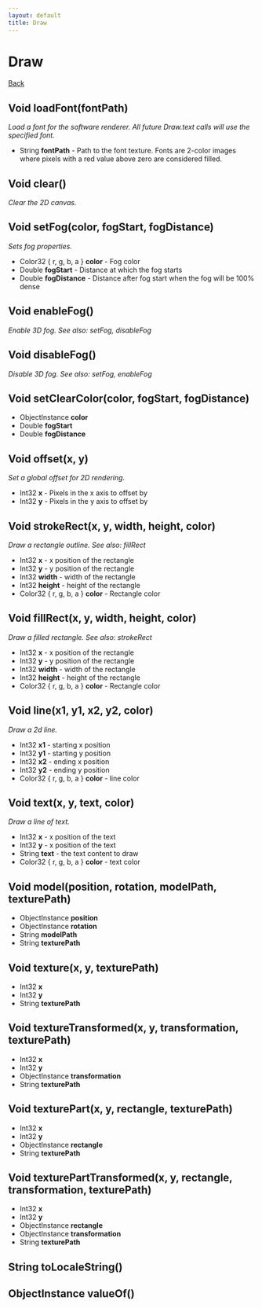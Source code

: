 ```yaml
---
layout: default
title: Draw
---
```

# Draw
[Back](index.html)
## **Void** loadFont(fontPath)
*Load a font for the software renderer. All future Draw.text calls will use the specified font.*
- String **fontPath** - Path to the font texture. Fonts are 2-color images where pixels with a red value above zero are considered filled.

## **Void** clear()
*Clear the 2D canvas.*

## **Void** setFog(color, fogStart, fogDistance)
*Sets fog properties.*
- Color32 { r, g, b, a } **color** - Fog color
- Double **fogStart** - Distance at which the fog starts
- Double **fogDistance** - Distance after fog start when the fog will be 100% dense

## **Void** enableFog()
*Enable 3D fog. See also: setFog, disableFog*

## **Void** disableFog()
*Disable 3D fog. See also: setFog, enableFog*

## **Void** setClearColor(color, fogStart, fogDistance)
- ObjectInstance **color**
- Double **fogStart**
- Double **fogDistance**

## **Void** offset(x, y)
*Set a global offset for 2D rendering.*
- Int32 **x** - Pixels in the x axis to offset by
- Int32 **y** - Pixels in the y axis to offset by

## **Void** strokeRect(x, y, width, height, color)
*Draw a rectangle outline. See also: fillRect*
- Int32 **x** - x position of the rectangle
- Int32 **y** - y position of the rectangle
- Int32 **width** - width of the rectangle
- Int32 **height** - height of the rectangle
- Color32 { r, g, b, a } **color** - Rectangle color

## **Void** fillRect(x, y, width, height, color)
*Draw a filled rectangle. See also: strokeRect*
- Int32 **x** - x position of the rectangle
- Int32 **y** - y position of the rectangle
- Int32 **width** - width of the rectangle
- Int32 **height** - height of the rectangle
- Color32 { r, g, b, a } **color** - Rectangle color

## **Void** line(x1, y1, x2, y2, color)
*Draw a 2d line.*
- Int32 **x1** - starting x position
- Int32 **y1** - starting y position
- Int32 **x2** - ending x position
- Int32 **y2** - ending y position
- Color32 { r, g, b, a } **color** - line color

## **Void** text(x, y, text, color)
*Draw a line of text.*
- Int32 **x** - x position of the text
- Int32 **y** - x position of the text
- String **text** - the text content to draw
- Color32 { r, g, b, a } **color** - text color

## **Void** model(position, rotation, modelPath, texturePath)
- ObjectInstance **position**
- ObjectInstance **rotation**
- String **modelPath**
- String **texturePath**

## **Void** texture(x, y, texturePath)
- Int32 **x**
- Int32 **y**
- String **texturePath**

## **Void** textureTransformed(x, y, transformation, texturePath)
- Int32 **x**
- Int32 **y**
- ObjectInstance **transformation**
- String **texturePath**

## **Void** texturePart(x, y, rectangle, texturePath)
- Int32 **x**
- Int32 **y**
- ObjectInstance **rectangle**
- String **texturePath**

## **Void** texturePartTransformed(x, y, rectangle, transformation, texturePath)
- Int32 **x**
- Int32 **y**
- ObjectInstance **rectangle**
- ObjectInstance **transformation**
- String **texturePath**

## **String** toLocaleString()

## **ObjectInstance** valueOf()

